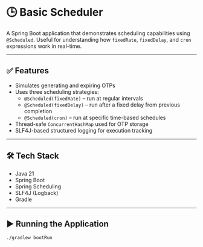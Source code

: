 # 🕒 Basic Scheduler

A Spring Boot application that demonstrates scheduling capabilities using `@Scheduled`. Useful for understanding how `fixedRate`, `fixedDelay`, and `cron` expressions work in real-time.

---

## ✅ Features

- Simulates generating and expiring OTPs
- Uses three scheduling strategies:
  - `@Scheduled(fixedRate)` – run at regular intervals
  - `@Scheduled(fixedDelay)` – run after a fixed delay from previous completion
  - `@Scheduled(cron)` – run at specific time-based schedules
- Thread-safe `ConcurrentHashMap` used for OTP storage
- SLF4J-based structured logging for execution tracking

---

## 🛠️ Tech Stack

- Java 21
- Spring Boot
- Spring Scheduling
- SLF4J (Logback)
- Gradle

---

## ▶️ Running the Application

```bash
./gradlew bootRun
